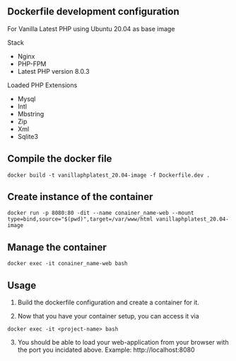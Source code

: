 ## Dockerfile development configuration

For Vanilla Latest PHP using Ubuntu 20.04 as base image

Stack

* Nginx
* PHP-FPM 
* Latest PHP version 8.0.3


Loaded PHP Extensions

* Mysql
* Intl
* Mbstring
* Zip
* Xml
* Sqlite3


## Compile the docker file

```
docker build -t vanillaphplatest_20.04-image -f Dockerfile.dev .
```

## Create instance of the container

```
docker run -p 8080:80 -dit --name conainer_name-web --mount type=bind,source="$(pwd)",target=/var/www/html vanillaphplatest_20.04-image
```


## Manage the container

```
docker exec -it conainer_name-web bash
```


## Usage

1. Build the dockerfile configuration and create a container for it.

2. Now that you have your container setup, you can access it via

```
docker exec -it <project-name> bash	
```

3. You should be able to load your web-application from your browser with the port you incidated above. Example: http://localhost:8080


